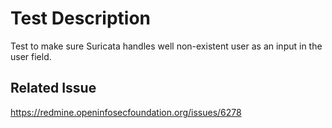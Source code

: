 # Test Description

Test to make sure Suricata handles well non-existent user as an input 
in the user field.

## Related Issue

https://redmine.openinfosecfoundation.org/issues/6278
